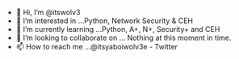 - 👋 Hi, I’m @itswolv3
- 👀 I’m interested in ...Python, Network Security & CEH
- 🌱 I’m currently learning ...Python, A+, N+, Security+ and CEH
- 💞️ I’m looking to collaborate on ... Nothing at this moment in time.
- 📫 How to reach me ...@itsyaboiwolv3e - Twitter

<!---
itswolv3/itswolv3 is a ✨ special ✨ repository because its `README.md` (this file) appears on your GitHub profile.
You can click the Preview link to take a look at your changes.
--->
